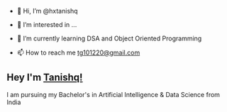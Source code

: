 - 👋 Hi, I’m @hxtanishq
- 👀 I’m interested in ...
- 🌱 I’m currently learning DSA and Object Oriented Programming

- 📫 How to reach me tg101220@gmail.com


## Hey  I'm [Tanishq!](https://bio.link/kunalk) 

  I am pursuing my Bachelor's in Artificial Intelligence & Data Science from India 

